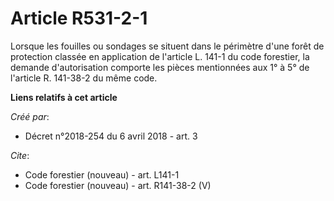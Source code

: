 # Article R531-2-1

Lorsque les fouilles ou sondages se situent dans le périmètre d'une forêt de protection classée en application de l'article
L. 141-1 du code forestier, la demande d'autorisation comporte les pièces mentionnées aux 1° à 5° de l'article R. 141-38-2 du
même code.

**Liens relatifs à cet article**

_Créé par_:

  - Décret n°2018-254 du 6 avril 2018 - art. 3

_Cite_:

  - Code forestier (nouveau) - art. L141-1
  - Code forestier (nouveau) - art. R141-38-2 (V)
